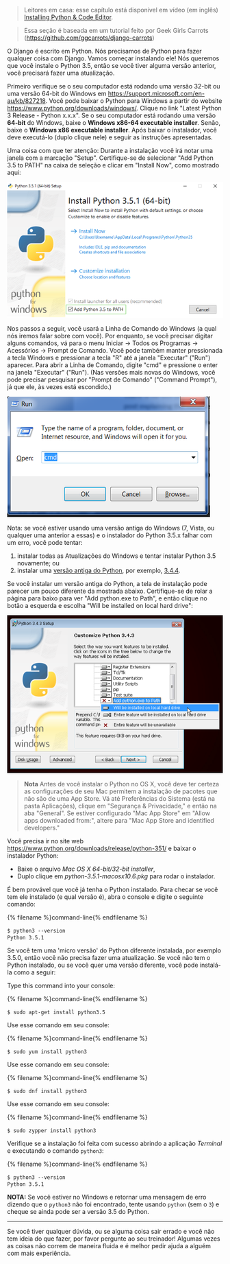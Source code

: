 > Leitores em casa: esse capítulo está disponível em vídeo (em inglês) [Installing Python & Code Editor](https://www.youtube.com/watch?v=pVTaqzKZCdA).

> Essa seção é baseada em um tutorial feito por Geek Girls Carrots (https://github.com/ggcarrots/django-carrots)

O Django é escrito em Python. Nós precisamos de Python para fazer qualquer coisa com Django. Vamos começar instalando ele! Nós queremos que você instale o Python 3.5, então se você tiver alguma versão anterior, você precisará fazer uma atualização.


<!--sec data-title="Windows" data-id="python_windows" data-collapse=true ces-->

Primeiro verifique se o seu computador está rodando uma versão 32-bit ou uma versão 64-bit do Windows em https://support.microsoft.com/en-au/kb/827218. Você pode baixar o Python para Windows a partir do website
https://www.python.org/downloads/windows/. Clique no link "Latest Python 3 Release - Python x.x.x". Se o seu computador está rodando uma versão **64-bit** do Windows, baixe o **Windows x86-64 executable installer**. Senão, baixe o **Windows x86 executable installer**. Após baixar o instalador, você deve executá-lo (duplo clique nele) e seguir as instruções apresentadas.

Uma coisa com que ter atenção: Durante a instalação você irá notar uma janela com a marcação "Setup". Certifique-se de selecionar "Add Python 3.5 to PATH" na caixa de seleção e clicar em "Install Now", como mostrado aqui:

![Não se esqueça de adicionar Python a localização (Path)](../python_installation/images/python-installation-options.png)

Nos passos a seguir, você usará a Linha de Comando do Windows (a qual nós iremos falar sobre com você). Por enquanto, se você precisar digitar alguns comandos, vá para o menu Iniciar → Todos os Programas → Acessórios → Prompt de Comando. Você pode também manter pressionada a tecla Windows e pressionar a tecla "R" até a janela "Executar" ("Run") aparecer. Para abrir a Linha de Comando, digite "cmd" e pressione o enter na janela "Executar" ("Run"). (Nas versões mais novas do Windows, você pode precisar pesquisar por "Prompt de Comando" ("Command Prompt"), já que ele, às vezes está escondido.)

![Digite "cmd" na janela "Executar" ("Run")](../python_installation/images/windows-plus-r.png)

Nota: se você estiver usando uma versão antiga do Windows (7, Vista, ou qualquer uma anterior a essas) e o instalador do Python 3.5.x falhar com um erro, você pode tentar:
1. instalar todas as Atualizações do Windows e tentar instalar Python 3.5 novamente; ou
2. instalar uma [versão antiga do Python](https://www.python.org/downloads/windows/), por exemplo, [3.4.4](https://www.python.org/downloads/release/python-344/).

Se você instalar um versão antiga do Python, a tela de instalação pode parecer um pouco diferente da mostrada abaixo. Certifique-se de rolar a página para baixo para ver "Add python.exe to Path", e então clique no botão a esquerda e escolha "Will be installed on local hard drive":

![Adicionar o Python a localização (Path), versões antigas](../python_installation/images/add_python_to_windows_path.png)

<!--endsec-->

<!--sec data-title="OS X" data-id="python_OSX"
data-collapse=true ces-->

> **Nota** Antes de você instalar o Python no OS X, você deve ter certeza as configurações de seu Mac permitem a instalação de pacotes que não são de uma App Store. Vá até Preferências do Sistema (está na pasta Aplicações), clique em "Segurança & Privacidade," e então na aba "General". Se estiver configurado "Mac App Store" em "Allow apps downloaded from:", altere para "Mac App Store and identified developers."

Você precisa ir no site web https://www.python.org/downloads/release/python-351/ e baixar o instalador Python:

* Baixe o arquivo *Mac OS X 64-bit/32-bit installer*,
* Duplo clique em *python-3.5.1-macosx10.6.pkg* para rodar o instalador.

<!--endsec-->

<!--sec data-title="Linux" data-id="python_linux"
data-collapse=true ces-->

É bem provável que você já tenha o Python instalado. Para checar se você tem ele instalado (e qual versão é), abra o console e digite o seguinte comando:

{% filename %}command-line{% endfilename %}
```
$ python3 --version
Python 3.5.1
```

Se você tem uma 'micro versão' do Python diferente instalada, por exemplo 3.5.0, então você não precisa fazer uma atualização. Se você não tem o Python instalado, ou se você quer uma versão diferente, você pode instalá-la como a seguir:


<!--endsec-->

<!--sec data-title="Debian or Ubuntu" data-id="python_debian"
data-collapse=true ces-->

Type this command into your console:

{% filename %}command-line{% endfilename %}
```
$ sudo apt-get install python3.5
```

<!--endsec-->

<!--sec data-title="Fedora (up to 21)" data-id="python_fedora"
data-collapse=true ces-->


Use esse comando em seu console:

{% filename %}command-line{% endfilename %}
```
$ sudo yum install python3
```

<!--endsec-->

<!--sec data-title="Fedora (22+)" data-id="python_fedora22"
data-collapse=true ces-->

Use esse comando em seu console:

{% filename %}command-line{% endfilename %}
```
$ sudo dnf install python3
```

<!--endsec-->

<!--sec data-title="openSUSE" data-id="python_openSUSE"
data-collapse=true ces-->

Use esse comando em seu console:

{% filename %}command-line{% endfilename %}
```
$ sudo zypper install python3
```

<!--endsec-->

Verifique se a instalação foi feita com sucesso abrindo a aplicação *Terminal* e executando o comando `python3`:

{% filename %}command-line{% endfilename %}
```
$ python3 --version
Python 3.5.1
```

**NOTA:** Se você estiver no Windows e retornar uma mensagem de erro dizendo que o `python3` não foi encontrado, tente usando `python` (sem o `3`) e cheque se ainda pode ser a versão 3.5 do Python.

----

Se você tiver qualquer dúvida, ou se alguma coisa sair errado e você não tem ideia do que fazer, por favor pergunte ao seu treinador! Algumas vezes as coisas não correm de maneira fluida e é melhor pedir ajuda a alguém com mais experiência.
